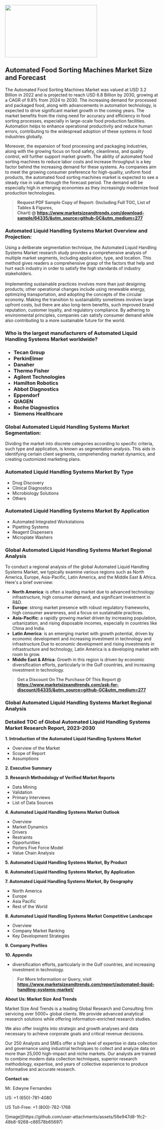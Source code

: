 <p><img class="alignnone size-medium wp-image-20088" src="https://ffe5etoiles.com/wp-content/uploads/2024/12/MST1-300x171.png" alt="" width="300" height="171" /></p><h2>Automated Food Sorting Machines Market Size and Forecast</h2><p>The Automated Food Sorting Machines Market was valued at USD 3.2 Billion in 2022 and is projected to reach USD 6.8 Billion by 2030, growing at a CAGR of 9.8% from 2024 to 2030. The increasing demand for processed and packaged food, along with advancements in automation technology, is expected to drive significant market growth in the coming years. The market benefits from the rising need for accuracy and efficiency in food sorting processes, especially in large-scale food production facilities. Automation helps to enhance operational productivity and reduce human errors, contributing to the widespread adoption of these systems in food industries globally.</p><p>Moreover, the expansion of food processing and packaging industries, along with the growing focus on food safety, cleanliness, and quality control, will further support market growth. The ability of automated food sorting machines to reduce labor costs and increase throughput is a key factor behind the increasing demand for these systems. As companies aim to meet the growing consumer preference for high-quality, uniform food products, the automated food sorting machines market is expected to see a steady rise in value through the forecast period. The demand will be especially high in emerging economies as they increasingly modernize food production technologies.</p></p><blockquote id="" class=""><strong>Request PDF Sample Copy of Report: (Including Full TOC, List of Tables &amp; Figures, Chart)&nbsp;@&nbsp;<strong><a href="https://www.marketsizeandtrends.com/download-sample/64335/&utm_source=github-GC&utm_medium=277" target="_blank">https://www.marketsizeandtrends.com/download-sample/64335/&utm_source=github-GC&utm_medium=277</a></strong></strong></blockquote><h3 id="" class="">Automated Liquid Handling Systems Market&nbsp;Overview and Projection:</h3><p id="" class="">Using a deliberate segmentation technique, the Automated Liquid Handling Systems Market research study provides a comprehensive analysis of multiple market segments, including application, type, and location. This method gives readers a comprehensive grasp of the factors that help and hurt each industry in order to satisfy the high standards of industry stakeholders. <br /> <br />Implementing sustainable practices involves more than just designing products; other operational changes include using renewable energy, optimizing transportation, and adopting the concepts of the circular economy. Making the transition to sustainability sometimes involves large upfront costs, but there are also long-term benefits, such improved brand reputation, customer loyalty, and regulatory compliance. By adhering to environmental principles, companies can satisfy consumer demand while also contributing to a more sustainable future for the world.</p><h3 id="" class="">Who is the largest manufacturers of&nbsp;Automated Liquid Handling Systems Market worldwide?</h3><h3 class=""><p><ul><li>Tecan Group </li><li> PerkinElmer </li><li> Danaher </li><li> Thermo Fisher </li><li> Agilent Technologies </li><li> Hamilton Robotics </li><li> Abbot Diagnostics </li><li> Eppendorf </li><li> QIAGEN </li><li> Roche Diagnostics </li><li> Siemens Healthcare</li></ul></p></h3><h3 id="" class="">Global&nbsp;Automated Liquid Handling Systems Market Segmentation:</h3><p id="" class="">Dividing the market into discrete categories according to specific criteria, such type and application, is known as segmentation analysis. This aids in identifying certain client segments, comprehending market dynamics, and creating customized marketing plans.</p><h3 id="" class="">Automated Liquid Handling Systems Market&nbsp;By Type</h3><p><p><ul><li>Drug Discovery </li><li> Clinical Diagnostics </li><li> Microbiology Solutions </li><li> Others</p></li></ul></p></p><h3 id="" class="">Automated Liquid Handling Systems Market&nbsp;By Application</h3><p class=""><p><ul><li>Automated Integrated Workstations </li><li> Pipetting Systems </li><li> Reagent Dispensers </li><li> Microplate Washers</li></ul></p></p><h3 id="" class="">Global Automated Liquid Handling Systems Market Regional Analysis</h3><p id="" class="">To conduct a regional analysis of the global Automated Liquid Handling Systems Market, we typically examine various regions such as North America, Europe, Asia-Pacific, Latin America, and the Middle East &amp; Africa. Here's a brief overview:</p><ul><li><strong>North America</strong>: is often a leading market due to advanced technology infrastructure, high consumer demand, and significant investment in R&amp;D.</li><li><strong>Europe</strong>: strong market presence with robust regulatory frameworks, high consumer awareness, and a focus on sustainable practices.</li><li><strong>Asia-Pacific</strong>: a rapidly growing market driven by increasing population, urbanization, and rising disposable incomes, especially in countries like China and India.</li><li><strong>Latin America</strong>: is an emerging market with growth potential, driven by economic development and increasing investment in technology and infrastructure.Due to economic development and rising investments in infrastructure and technology, Latin America is a developing market with room to grow.</li><li><strong>Middle East &amp; Africa</strong>: Growth in this region is driven by economic diversification efforts, particularly in the Gulf countries, and increasing investment in technology.</li></ul><blockquote id="" class=""><strong>Get a Discount On The Purchase Of This Report @ <strong><a href="https://www.marketsizeandtrends.com/ask-for-discount/64335/&utm_source=github-GC&utm_medium=277" target="_blank">https://www.marketsizeandtrends.com/ask-for-discount/64335/&utm_source=github-GC&utm_medium=277</a></strong></strong></blockquote><h3 id="" class="">Global Automated Liquid Handling Systems Market Regional Analysis</h3><h3 id="" class="">Detailed TOC of Global Automated Liquid Handling Systems Market Research Report, 2023-2030</h3><p id="" class=""><strong>1. Introduction of the Automated Liquid Handling Systems Market</strong></p><ul><li>Overview of the Market</li><li>Scope of Report</li><li>Assumptions</li></ul><p id="" class=""><strong>2. Executive Summary</strong></p><p id="" class=""><strong>3. Research Methodology of Verified Market Reports</strong></p><ul><li>Data Mining</li><li>Validation</li><li>Primary Interviews</li><li>List of Data Sources</li></ul><p id="" class=""><strong>4. Automated Liquid Handling Systems Market Outlook</strong></p><ul><li>Overview</li><li>Market Dynamics</li><li>Drivers</li><li>Restraints</li><li>Opportunities</li><li>Porters Five Force Model</li><li>Value Chain Analysis</li></ul><p id="" class=""><strong>5. Automated Liquid Handling Systems Market, By Product</strong></p><p id="" class=""><strong>6. Automated Liquid Handling Systems Market, By Application</strong></p><p id="" class=""><strong>7. Automated Liquid Handling Systems Market, By Geography</strong></p><ul><li>North America</li><li>Europe</li><li>Asia Pacific</li><li>Rest of the World</li></ul><p id="" class=""><strong>8. Automated Liquid Handling Systems Market Competitive Landscape</strong></p><ul><li>Overview</li><li>Company Market Ranking</li><li>Key Development Strategies</li></ul><p id="" class=""><strong>9. Company Profiles</strong></p><p id="" class=""><strong>10. Appendix</strong></p><ul><li>diversification efforts, particularly in the Gulf countries, and increasing investment in technology.</li></ul><blockquote id="" class=""><strong>For More Information or Query, visit <strong><strong><a href="https://www.marketsizeandtrends.com/report/automated-liquid-handling-systems-market/" target="_blank">https://www.marketsizeandtrends.com/report/automated-liquid-handling-systems-market/</a></strong></strong></strong></blockquote><p id="" class=""><strong>About Us: Market Size And Trends</strong></p><p id="" class="">Market Size And Trends is a leading Global Research and Consulting firm servicing over 5000+ global clients. We provide advanced analytical research solutions while offering information-enriched research studies.</p><p id="" class="">We also offer insights into strategic and growth analyses and data necessary to achieve corporate goals and critical revenue decisions.</p><p id="" class="">Our 250 Analysts and SMEs offer a high level of expertise in data collection and governance using industrial techniques to collect and analyze data on more than 25,000 high-impact and niche markets. Our analysts are trained to combine modern data collection techniques, superior research methodology, expertise, and years of collective experience to produce informative and accurate research.</p><p id="" class=""><strong>Contact us:</strong></p><p id="" class="">Mr. Edwyne Fernandes</p><p id="" class="">US: +1 (650)-781-4080</p><p id="" class="">US Toll-Free: +1 (800)-782-1768</p>
![image](https://github.com/user-attachments/assets/56e947d8-1fc2-48b8-9268-c88578b65697)
